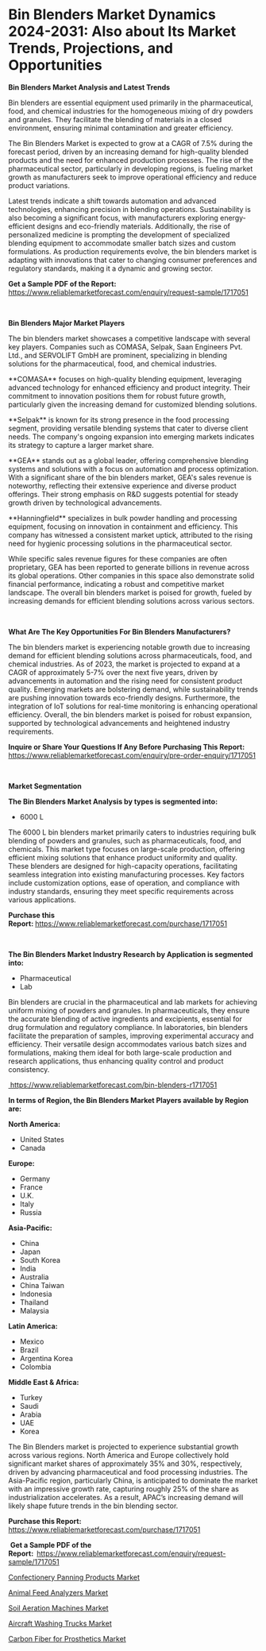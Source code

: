 <p><h1>Bin Blenders Market Dynamics 2024-2031: Also about Its Market Trends, Projections, and Opportunities</h1></p><p><strong>Bin Blenders Market Analysis and Latest Trends</strong></p>
<p><p>Bin blenders are essential equipment used primarily in the pharmaceutical, food, and chemical industries for the homogeneous mixing of dry powders and granules. They facilitate the blending of materials in a closed environment, ensuring minimal contamination and greater efficiency. </p><p>The Bin Blenders Market is expected to grow at a CAGR of 7.5% during the forecast period, driven by an increasing demand for high-quality blended products and the need for enhanced production processes. The rise of the pharmaceutical sector, particularly in developing regions, is fueling market growth as manufacturers seek to improve operational efficiency and reduce product variations. </p><p>Latest trends indicate a shift towards automation and advanced technologies, enhancing precision in blending operations. Sustainability is also becoming a significant focus, with manufacturers exploring energy-efficient designs and eco-friendly materials. Additionally, the rise of personalized medicine is prompting the development of specialized blending equipment to accommodate smaller batch sizes and custom formulations. As production requirements evolve, the bin blenders market is adapting with innovations that cater to changing consumer preferences and regulatory standards, making it a dynamic and growing sector.</p></p>
<p><strong>Get a Sample PDF of the Report:&nbsp;</strong> <a href="https://www.reliablemarketforecast.com/enquiry/request-sample/1717051?utm_campaign=1479&utm_medium=2&utm_source=Github&utm_content=ia&utm_term=10102024&utm_id=bin-blenders">https://www.reliablemarketforecast.com/enquiry/request-sample/1717051</a></p>
<p>&nbsp;</p>
<p><strong>Bin Blenders Major Market Players</strong></p>
<p><p>The bin blenders market showcases a competitive landscape with several key players. Companies such as COMASA, Selpak, Saan Engineers Pvt. Ltd., and SERVOLIFT GmbH are prominent, specializing in blending solutions for the pharmaceutical, food, and chemical industries.</p><p>**COMASA** focuses on high-quality blending equipment, leveraging advanced technology for enhanced efficiency and product integrity. Their commitment to innovation positions them for robust future growth, particularly given the increasing demand for customized blending solutions.</p><p>**Selpak** is known for its strong presence in the food processing segment, providing versatile blending systems that cater to diverse client needs. The company's ongoing expansion into emerging markets indicates its strategy to capture a larger market share. </p><p>**GEA** stands out as a global leader, offering comprehensive blending systems and solutions with a focus on automation and process optimization. With a significant share of the bin blenders market, GEA's sales revenue is noteworthy, reflecting their extensive experience and diverse product offerings. Their strong emphasis on R&D suggests potential for steady growth driven by technological advancements.</p><p>**Hanningfield** specializes in bulk powder handling and processing equipment, focusing on innovation in containment and efficiency. This company has witnessed a consistent market uptick, attributed to the rising need for hygienic processing solutions in the pharmaceutical sector.</p><p>While specific sales revenue figures for these companies are often proprietary, GEA has been reported to generate billions in revenue across its global operations. Other companies in this space also demonstrate solid financial performance, indicating a robust and competitive market landscape. The overall bin blenders market is poised for growth, fueled by increasing demands for efficient blending solutions across various sectors.</p></p>
<p>&nbsp;</p>
<p><strong>What Are The Key Opportunities For Bin Blenders Manufacturers?</strong></p>
<p><p>The bin blenders market is experiencing notable growth due to increasing demand for efficient blending solutions across pharmaceuticals, food, and chemical industries. As of 2023, the market is projected to expand at a CAGR of approximately 5-7% over the next five years, driven by advancements in automation and the rising need for consistent product quality. Emerging markets are bolstering demand, while sustainability trends are pushing innovation towards eco-friendly designs. Furthermore, the integration of IoT solutions for real-time monitoring is enhancing operational efficiency. Overall, the bin blenders market is poised for robust expansion, supported by technological advancements and heightened industry requirements.</p></p>
<p><strong>Inquire or Share Your Questions If Any Before Purchasing This Report:</strong> <a href="https://www.reliablemarketforecast.com/enquiry/pre-order-enquiry/1717051?utm_campaign=1479&utm_medium=2&utm_source=Github&utm_content=ia&utm_term=10102024&utm_id=bin-blenders">https://www.reliablemarketforecast.com/enquiry/pre-order-enquiry/1717051</a></p>
<p>&nbsp;</p>
<p><strong>Market Segmentation</strong></p>
<p><strong>The Bin Blenders Market Analysis by types is segmented into:</strong></p>
<p><ul><li>6000 L</li></ul></p>
<p><p>The 6000 L bin blenders market primarily caters to industries requiring bulk blending of powders and granules, such as pharmaceuticals, food, and chemicals. This market type focuses on large-scale production, offering efficient mixing solutions that enhance product uniformity and quality. These blenders are designed for high-capacity operations, facilitating seamless integration into existing manufacturing processes. Key factors include customization options, ease of operation, and compliance with industry standards, ensuring they meet specific requirements across various applications.</p></p>
<p><strong>Purchase this Report:&nbsp;</strong><a href="https://www.reliablemarketforecast.com/purchase/1717051?utm_campaign=1479&utm_medium=2&utm_source=Github&utm_content=ia&utm_term=10102024&utm_id=bin-blenders">https://www.reliablemarketforecast.com/purchase/1717051</a></p>
<p>&nbsp;</p>
<p><strong>The Bin Blenders Market Industry Research by Application is segmented into:</strong></p>
<p><ul><li>Pharmaceutical</li><li>Lab</li></ul></p>
<p><p>Bin blenders are crucial in the pharmaceutical and lab markets for achieving uniform mixing of powders and granules. In pharmaceuticals, they ensure the accurate blending of active ingredients and excipients, essential for drug formulation and regulatory compliance. In laboratories, bin blenders facilitate the preparation of samples, improving experimental accuracy and efficiency. Their versatile design accommodates various batch sizes and formulations, making them ideal for both large-scale production and research applications, thus enhancing quality control and product consistency.</p></p>
<p><a href="https://www.reliablemarketforecast.com/bin-blenders-r1717051?utm_campaign=1479&utm_medium=2&utm_source=Github&utm_content=ia&utm_term=10102024&utm_id=bin-blenders">&nbsp;https://www.reliablemarketforecast.com/bin-blenders-r1717051</a></p>
<p><strong>In terms of Region, the Bin Blenders Market Players available by Region are:</strong></p>
<p>
    <p> <strong> North America: </strong>
        <ul>
            <li>United States</li>
            <li>Canada</li>
        </ul>
        </p> 
    <p> <strong> Europe: </strong>
        <ul>
            <li>Germany</li>
            <li>France</li>
            <li>U.K.</li>
            <li>Italy</li>
            <li>Russia</li>
        </ul>
        </p> 
    <p> <strong> Asia-Pacific: </strong>
        <ul>
            <li>China</li>
            <li>Japan</li>
            <li>South Korea</li>
            <li>India</li>
            <li>Australia</li>
            <li>China Taiwan</li>
            <li>Indonesia</li>
            <li>Thailand</li>
            <li>Malaysia</li>
        </ul>
        </p> 
    <p> <strong> Latin America: </strong>
        <ul>
            <li>Mexico</li>
            <li>Brazil</li>
            <li>Argentina Korea</li>
            <li>Colombia</li>
        </ul>
        </p> 
    <p> <strong> Middle East & Africa: </strong>
        <ul>
            <li>Turkey</li>
            <li>Saudi</li>
            <li>Arabia</li>
            <li>UAE</li>
            <li>Korea</li>
        </ul>
    </p>
    </p>
<p><p>The Bin Blenders market is projected to experience substantial growth across various regions. North America and Europe collectively hold significant market shares of approximately 35% and 30%, respectively, driven by advancing pharmaceutical and food processing industries. The Asia-Pacific region, particularly China, is anticipated to dominate the market with an impressive growth rate, capturing roughly 25% of the share as industrialization accelerates. As a result, APAC’s increasing demand will likely shape future trends in the bin blending sector.</p></p>
<p><strong>Purchase this Report: </strong><a href="https://www.reliablemarketforecast.com/purchase/1717051?utm_campaign=1479&utm_medium=2&utm_source=Github&utm_content=ia&utm_term=10102024&utm_id=bin-blenders">https://www.reliablemarketforecast.com/purchase/1717051</a></p>
<p>&nbsp;<strong>Get a Sample PDF of the Report:&nbsp;&nbsp;</strong><a href="https://www.reliablemarketforecast.com/enquiry/request-sample/1717051?utm_campaign=1479&utm_medium=2&utm_source=Github&utm_content=ia&utm_term=10102024&utm_id=bin-blenders">https://www.reliablemarketforecast.com/enquiry/request-sample/1717051</a></p>
<p><strong></strong></p>
<p><p><a href="https://issuu.com/reportprime-2/docs/confectionery-panning-products-mark_db4951e9665934?utm_campaign=1479&utm_medium=2&utm_source=Github&utm_content=ia&utm_term=10102024&utm_id=bin-blenders">Confectionery Panning Products Market</a></p><p><a href="https://www.linkedin.com/pulse/animal-feed-analyzers-market-size-growth-trends-industry-analysis-ncqyc?utm_campaign=1479&utm_medium=2&utm_source=Github&utm_content=ia&utm_term=10102024&utm_id=bin-blenders">Animal Feed Analyzers Market</a></p><p><a href="https://www.linkedin.com/pulse/soil-aeration-machines-market-global-trends-forecast-2024--oig4c?utm_campaign=1479&utm_medium=2&utm_source=Github&utm_content=ia&utm_term=10102024&utm_id=bin-blenders">Soil Aeration Machines Market</a></p><p><a href="https://www.linkedin.com/pulse/market-dynamics-future-trends-global-aircraft-washing-trucks-ilosc?utm_campaign=1479&utm_medium=2&utm_source=Github&utm_content=ia&utm_term=10102024&utm_id=bin-blenders">Aircraft Washing Trucks Market</a></p><p><a href="https://www.linkedin.com/pulse/carbon-fiber-prosthetics-market-trends-strategic-insights-ot8wc?utm_campaign=1479&utm_medium=2&utm_source=Github&utm_content=ia&utm_term=10102024&utm_id=bin-blenders">Carbon Fiber for Prosthetics Market</a></p></p>